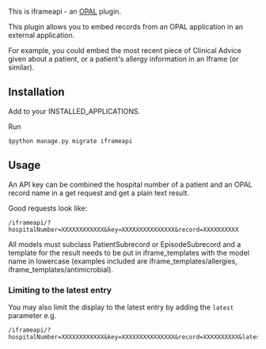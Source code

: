 This is iframeapi - an [OPAL](https://github.com/openhealthcare/opal) plugin.

This plugin allows you to embed records from an OPAL application in an external application.

For example, you could embed the most recent piece of Clinical Advice given about a patient, or
a patient's allergy information in an Iframe (or similar).

## Installation

Add to your INSTALLED_APPLICATIONS.

Run

    $python manage.py migrate iframeapi

## Usage

An API key can be combined the hospital number of a patient and an OPAL record name
in a get request and get a plain text result.

Good requests look like: 

    /iframeapi/?hospitalNumber=XXXXXXXXXXXX&key=XXXXXXXXXXXXXXX&record=XXXXXXXXXX    

All models must subclass PatientSubrecord or EpisodeSubrecord and a template for the result
needs to be put in iframe_templates with the model name in lowercase (examples included are iframe_templates/allergies, iframe_templates/antimicrobial).


### Limiting to the latest entry

You may also limit the display to the latest entry by adding the `latest` parameter e.g.

    /iframeapi/?hospitalNumber=XXXXXXXXXXXX&key=XXXXXXXXXXXXXXX&record=XXXXXXXXXX&latest=true
